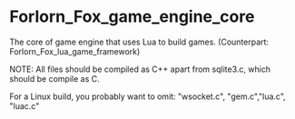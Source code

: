 # Forlorn_Fox_game_engine_core
The core of game engine that uses Lua to build games. (Counterpart: Forlorn_Fox_lua_game_framework)

NOTE: All files should be compiled as C++ apart from sqlite3.c, which should be compile as C.

For a Linux build, you probably want to omit: "wsocket.c", "gem.c","lua.c", "luac.c" 

